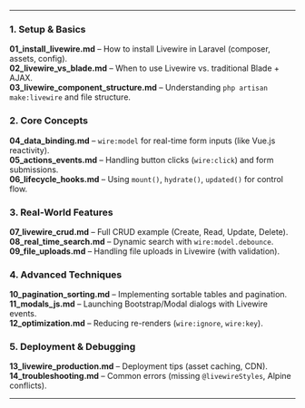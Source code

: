
---

### **1. Setup & Basics**  
**01_install_livewire.md** – How to install Livewire in Laravel (composer, assets, config).  
**02_livewire_vs_blade.md** – When to use Livewire vs. traditional Blade + AJAX.  
**03_livewire_component_structure.md** – Understanding `php artisan make:livewire` and file structure.  

### **2. Core Concepts**  
**04_data_binding.md** – `wire:model` for real-time form inputs (like Vue.js reactivity).  
**05_actions_events.md** – Handling button clicks (`wire:click`) and form submissions.  
**06_lifecycle_hooks.md** – Using `mount()`, `hydrate()`, `updated()` for control flow.  

### **3. Real-World Features**  
**07_livewire_crud.md** – Full CRUD example (Create, Read, Update, Delete).  
**08_real_time_search.md** – Dynamic search with `wire:model.debounce`.  
**09_file_uploads.md** – Handling file uploads in Livewire (with validation).  

### **4. Advanced Techniques**  
**10_pagination_sorting.md** – Implementing sortable tables and pagination.  
**11_modals_js.md** – Launching Bootstrap/Modal dialogs with Livewire events.  
**12_optimization.md** – Reducing re-renders (`wire:ignore`, `wire:key`).  

### **5. Deployment & Debugging**  
**13_livewire_production.md** – Deployment tips (asset caching, CDN).  
**14_troubleshooting.md** – Common errors (missing `@livewireStyles`, Alpine conflicts).  

---
